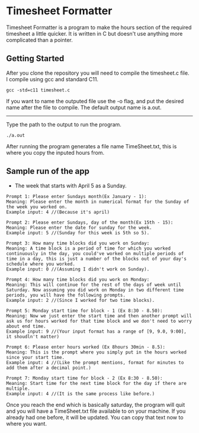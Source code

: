 # Timesheet Formatter

Timesheet Formatter is a program to make the hours section of the required timesheet a little quicker.  It is written in C but doesn't use anything more complicated than a pointer. 

## Getting Started

After you clone the repository you will need to compile the timesheet.c file.  
I compile using gcc and standard C11.

```
gcc -std=c11 timesheet.c
```

If you want to name the outputed file use the -o flag, and put the desired name after the file to compile. The default output name is a.out.

***

Type the path to the output to run the program.

```
./a.out
```

After running the program generates a file name TimeSheet.txt, this is where you copy the inputed hours from.

## Sample run of the app

- The week that starts with April 5 as a Sunday.

```
Prompt 1: Please enter Sundays month(Ex January - 1):
Meaning: Please enter the month in numerical format for the Sunday of the week you worked on.
Example input: 4 //(Because it's april)
```

```
Prompt 2: Please enter Sundays, day of the month(Ex 15th - 15):
Meaning: Please enter the date for sunday for the week.
Example input: 5 //(Sunday for this week is 5th so 5).
```
```
Prompt 3: How many time blocks did you work on Sunday:
Meaning: A time block is a period of time for which you worked continuously in the day, you could've worked on multiple periods of time in a day, this is just a number of the blocks out of your day's schedule where you worked.
Example input: 0 //(Assuming I didn't work on Sunday).
```

```
Prompt 4: How many time blocks did you work on Monday:
Meaning: This will continue for the rest of the days of week until Saturday. Now assuming you did work on Monday in two different time periods, you will have the following prompts.
Example input: 2 //(Since I worked for two time blocks).
```


```
Prompt 5: Monday start time for block - 1 (Ex 8:30 - 8.50):
Meaning: Now we just enter the start time and then another prompt will ask us for hours worked for that time block and we don't need to worry about end time.
Example input: 9 //(Your input format has a range of [9, 9.0, 9:00], it shoudln't matter)
```

```
Prompt 6: Please enter hours worked (Ex 8hours 30min - 8.5):
Meaning: This is the prompt where you simply put in the hours worked since your start time.
Example input: 4 //(Like the prompt mentions, format for minutes to add them after a decimal point.)
```

```
Prompt 7: Monday start time for block - 2 (Ex 8:30 - 8.50):
Meaning: Start time for the next time block for the day if there are multiple.
Example input: 4 //(It is the same process like before.)
```

Once you reach the end which is basically saturday, the program will quit and you will have a TimeSheet.txt file available to on your machine. If you already had one before, it will be updated. You can copy that text now to where you want.
